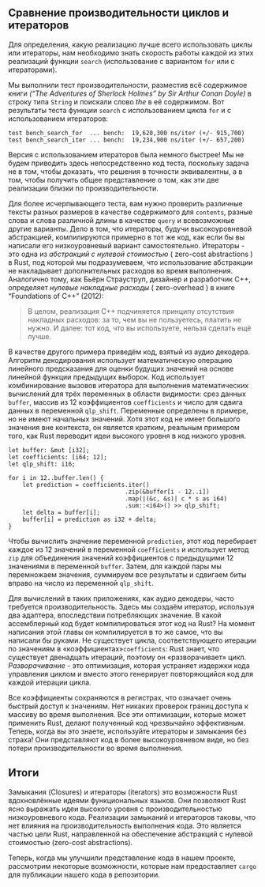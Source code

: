 ## Сравнение производительности циклов и итераторов

Для определения, какую реализацию лучше всего использовать циклы или итераторы, нам необходимо знать скорость работы каждой из этих реализаций функции `search` (использование с вариантом `for` или с итераторами).

Мы выполнили тест производительности, разместив всё содержимое книги *(“The Adventures of Sherlock Holmes” by Sir Arthur Conan Doyle)* в строку типа `String` и поискали слово *the* в её содержимом. Вот результаты теста функции `search` с использованием цикла `for` и с использованием итераторов:

```text
test bench_search_for  ... bench:  19,620,300 ns/iter (+/- 915,700)
test bench_search_iter ... bench:  19,234,900 ns/iter (+/- 657,200)
```

Версия с использованием итераторов была немного быстрее! Мы не будем приводить здесь непосредственно код теста, поскольку задача не в том, чтобы доказать, что решения в точности эквивалентны, а в том, чтобы получить общее представление о том, как эти две реализации близки по производительности.

Для более исчерпывающего теста, вам нужно проверить различные тексты разных размеров в качестве содержимого для `contents`, разные слова и слова различной длины в качестве `query` и всевозможные другие варианты. Дело в том, что итераторы, будучи высокоуровневой абстракцией, компилируются примерно в тот же код, как если бы вы написали его низкоуровневый вариант самостоятельно. Итераторы - это одна из *абстракций с нулевой стоимостью* ( zero-cost abstractions ) в Rust, под которой мы подразумеваем, что использование абстракции не накладывает дополнительных расходов во время выполнения. Аналогично тому, как Бьёрн Страуструп, дизайнер и разработчик C++, определяет *нулевые накладные расходы* ( zero-overhead ) в книге “Foundations of C++” (2012):

> В целом, реализация C++ подчиняется принципу отсутствия накладных расходов: за то, чем вы не пользуетесь, платить не нужно. И далее: тот код, что вы используете, нельзя сделать ещё лучше.

В качестве другого примера приведём код, взятый из аудио декодера. Алгоритм декодирования использует математическую операцию линейного предсказания для оценки будущих значений на основе линейной функции предыдущих выборок. Код использует комбинирование вызовов итератора для выполнения математических вычислений для трёх переменных в области видимости: срез данных `buffer`, массив из 12 коэффициентов `coefficients` и число для сдвига данных в переменной `qlp_shift`. Переменные определены в примере, но не имеют начальных значений. Хотя этот код не имеет большого значения вне контекста, он является кратким, реальным примером того, как Rust переводит идеи высокого уровня в код низкого уровня.

```rust,ignore
let buffer: &mut [i32];
let coefficients: [i64; 12];
let qlp_shift: i16;

for i in 12..buffer.len() {
    let prediction = coefficients.iter()
                                 .zip(&buffer[i - 12..i])
                                 .map(|(&c, &s)| c * s as i64)
                                 .sum::<i64>() >> qlp_shift;
    let delta = buffer[i];
    buffer[i] = prediction as i32 + delta;
}
```

Чтобы вычислить значение переменной `prediction`, этот код перебирает каждое из 12 значений в переменной `coefficients` и использует метод `zip` для объединения значений коэффициентов с предыдущими 12 значениями в переменной `buffer`. Затем, для каждой пары мы перемножаем значения, суммируем все результаты и сдвигаем биты вправо на число из переменной `qlp_shift`.

Для вычислений в таких приложениях, как аудио декодеры, часто требуется производительность. Здесь мы создаём итератор, используя два адаптера, впоследствии потребляющих значение. В какой ассемблерный код будет компилироваться этот код на Rust? На момент написания этой главы он компилируется в то же самое, что вы написали бы руками. Не существует цикла, соответствующего итерации по значениям в «коэффициентах»`coefficients`: Rust знает, что существует двенадцать итераций, поэтому он «разворачивает» цикл. *Разворачивание* - это оптимизация, которая устраняет издержки кода управления циклом и вместо этого генерирует повторяющийся код для каждой итерации цикла.

Все коэффициенты сохраняются в регистрах, что означает очень быстрый доступ к значениям. Нет никаких проверок границ доступа к массиву во время выполнения. Все эти оптимизации, которые может применить Rust, делают полученный код чрезвычайно эффективным. Теперь, когда вы это знаете, используйте итераторы и замыкания без страха! Они представляют код в более высокоуровневом виде, но без потери производительности во время выполнения.

## Итоги

Замыкания (Closures) и итераторы (iterators) это возможности Rust вдохновлённые идеями функциональных языков. Они позволяют Rust ясно выражать идеи высокого уровня с производительностью низкоуровневого кода. Реализации замыканий и итераторов таковы, что нет влияния на производительность выполнения кода. Это является частью цели Rust, направленной на обеспечение абстракций с нулевой стоимостью (zero-cost abstractions).

Теперь, когда мы улучшили представление кода в нашем проекте, рассмотрим некоторые возможности, которые нам предоставляет `cargo` для публикации нашего кода в репозитории.
